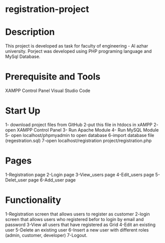 # registration-project

# **Description**
This project is developed as task for faculty of engineering - Al azhar university.
Porject was developed using PHP programing language and MySql Database.

# **Prerequisite and Tools**
XAMPP Control Panel
Visual Studio Code

# **Start Up**
1- download project files from GitHub
2-put this file in htdocs in xAMPP
2- open XAMPP Control Panel
3- Run Apache Module
4- Run MySQL Module
5- open localhost/phpmyadmin to open database
6-import database file (regestration.sql)
7-open localhost/registration project/registration.php 

# **Pages**
1-Registration page
2-Login page
3-View_users page
4-Edit_users page
5-Delet_user page
6-Add_user page

# **Functionality**
1-Registration screen that allows users to register as customer
2-login screen that allows users who registered befor to login by email and password
3-View all users that have registered as Grid
4-Edit an existing user
5-Delete an existing user
6-Insert a new user with different roles (admin, customer, developer)
7-Logout.



